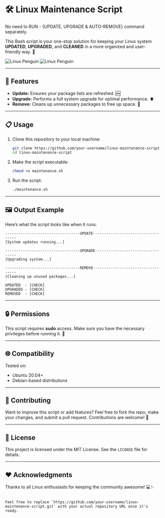 # 🛠️ Linux Maintenance Script
No need to RUN - {UPDATE, UPGRADE &amp; AUTO-REMOVE} command separately.

This Bash script is your one-stop solution for keeping your Linux system **UPDATED**, **UPGRADED**, and **CLEANED** in a more organized and user-friendly way. 🚀

![Linux Penguin](https://i.giphy.com/media/v1.Y2lkPTc5MGI3NjExdmNjZGRhZGtzajFoYTd4dWRjaDg4NXJkZm9yczE4OWNxcTZ4dWhubCZlcD12MV9pbnRlcm5hbF9naWZfYnlfaWQmY3Q9Zw/UGWpLb1b4KddktMz0y/giphy.gif) ![Linux Penguin](https://i.giphy.com/media/v1.Y2lkPTc5MGI3NjExdmNjZGRhZGtzajFoYTd4dWRjaDg4NXJkZm9yczE4OWNxcTZ4dWhubCZlcD12MV9pbnRlcm5hbF9naWZfYnlfaWQmY3Q9Zw/UGWpLb1b4KddktMz0y/giphy.gif)



---

## 🌟 Features

- **Update:** Ensures your package lists are refreshed. 🆕  
- **Upgrade:** Performs a full system upgrade for optimal performance. ⬆️  
- **Remove:** Cleans up unnecessary packages to free up space. 🧹  

---

## 📋 Usage

1. Clone this repository to your local machine:  
   ```bash
   git clone https://github.com/your-username/linux-maintenance-script.git
   cd linux-maintenance-script
   ```

2. Make the script executable:  
   ```bash
   chmod +x maintenance.sh
   ```

3. Run the script:  
   ```bash
   ./maintenance.sh
   ```

---

## 🖼️ Output Example

Here’s what the script looks like when it runs:

```text
----------------------------------UPDATE-----------------------------------
[System updates running...]

----------------------------------UPGRADE----------------------------------
[Upgrading system...]

----------------------------------REMOVE-----------------------------------
[Cleaning up unused packages...]

UPDATED  - [CHECK]
UPGRADED - [CHECK]
REMOVED  - [CHECK]
```

---

## 🔒 Permissions

This script requires **sudo** access. Make sure you have the necessary privileges before running it. 🔐

---

## 🌐 Compatibility

Tested on:  
- Ubuntu 20.04+  
- Debian-based distributions  

---

## 🤝 Contributing

Want to improve this script or add features? Feel free to fork the repo, make your changes, and submit a pull request. Contributions are welcome! 🎉

---

## 📝 License

This project is licensed under the MIT License. See the `LICENSE` file for details.

---

## ❤️ Acknowledgments

Thanks to all Linux enthusiasts for keeping the community awesome! 💻✨
```

Feel free to replace `https://github.com/your-username/linux-maintenance-script.git` with your actual repository URL once it's ready.
